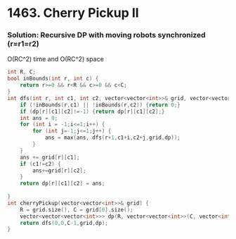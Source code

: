 # 1463. Cherry Pickup II

### Solution: Recursive DP with moving robots synchronized (r=r1=r2)
O(RC^2) time and O(RC^2) space

```c++
int R, C;
bool inBounds(int r, int c) {
    return r>=0 && r<R && c>=0 && c<C;
}
int dfs(int r, int c1, int c2, vector<vector<int>>& grid, vector<vector<vector<int>>>& dp) {
    if (!inBounds(r,c1) || !inBounds(r,c2)) {return 0;}
    if (dp[r][c1][c2]!=-1) {return dp[r][c1][c2];}
    int ans = 0;
    for (int i = -1;i<=1;i++) {
        for (int j=-1;j<=1;j++) {
            ans = max(ans, dfs(r+1,c1+i,c2+j,grid,dp));
        }
    }
    ans += grid[r][c1];
    if (c1!=c2) {
        ans+=grid[r][c2];
    }
    return dp[r][c1][c2] = ans;
    
}
int cherryPickup(vector<vector<int>>& grid) {
    R = grid.size(), C = grid[0].size();
    vector<vector<vector<int>>> dp(R, vector<vector<int>>(C, vector<int>(C,-1)));
    return dfs(0,0,C-1,grid,dp);
}
```